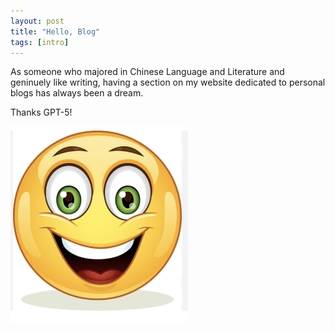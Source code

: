 ```yaml
---
layout: post
title: "Hello, Blog"
tags: [intro]
---
```


As someone who majored in Chinese Language and Literature and geninuely like writing, having a section on my website dedicated to personal blogs has always been a dream. 

Thanks GPT-5!



![](/assets/images/posts/2025/smile.png)

